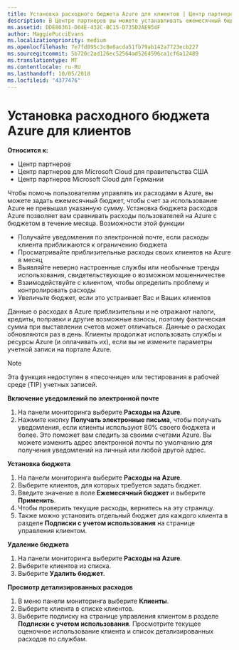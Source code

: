 ```yaml
---
title: Установка расходного бюджета Azure для клиентов | Центр партнеров
description: В Центре партнеров вы можете устанавливать ежемесячный бюджет для каждого клиента, чтобы сумма ежемесячных счетов клиентов в Azure не оказалась чрезмерно высокой.
ms.assetid: DDE80361-D04E-432C-BC15-D735D2AE954F
author: MaggiePucciEvans
ms.localizationpriority: medium
ms.openlocfilehash: 7e7fd895c3c8e0acda51fb79ab142a7723ecb227
ms.sourcegitcommit: 5b720c2ad126ec52564ad5264596ca1cf6a12489
ms.translationtype: MT
ms.contentlocale: ru-RU
ms.lasthandoff: 10/05/2018
ms.locfileid: "4377476"
---
```

# <a name="set-an-azure-spending-budget-for-your-customers"></a>Установка расходного бюджета Azure для клиентов

**Относится к:**

-  Центр партнеров
-  Центр партнеров для Microsoft Cloud для правительства США
-  Центр партнеров Microsoft Cloud для Германии

Чтобы помочь пользователям управлять их расходами в Azure, вы можете задать ежемесячный бюджет, чтобы счет за использование Azure не превышал указанную сумму. Установка бюджета расходов Azure позволяет вам сравнивать расходы пользователей на Azure с бюджетом в течение месяца. Возможности этой функции 

-   Получайте уведомления по электронной почте, если расходы клиента приближаются к ограничению бюджета
-   Просматривайте приблизительные расходы своих клиентов на Azure в месяц
-   Выявляйте неверно настроенные службы или необычные тренды использования, свидетельствующие о возможном мошенничестве
-   Взаимодействуйте с клиентом, чтобы определить проблему и контролировать расходы
-   Увеличьте бюджет, если это устраивает Вас и Ваших клиентов

Данные о расходах в Azure приблизительны и не отражают налоги, кредиты, поправки и другие возможные взносы, поэтому фактическая сумма при выставлении счетов может отличаться. Данные о расходах обновляются раз в день. Клиенты продолжат использовать службы и ресурсы Azure (и оплачивать их), если вы не измените параметры учетной записи на портале Azure. 

> [!NOTE]  
> Эта функция недоступен в «песочнице» или тестирования в рабочей среде (TIP) учетных записей.

**Включение уведомлений по электронной почте**
1.  На панели мониторинга выберите **Расходы на Azure**.
2.  Нажмите кнопку **Получать электронные письма**, чтобы получать уведомления, если клиенты используют 80% своего бюджета и более. Это поможет вам следить за своими счетами Azure. Вы можете изменить адрес электронной почты по умолчанию для получения уведомлений на личный или любой другой адрес.

**Установка бюджета**
1.  На панели мониторинга выберите **Расходы на Azure**.
2.  Выберите клиентов, для которых требуется задать бюджет. 
3. Введите значение в поле **Ежемесячный бюджет** и выберите **Применить**.
4.  Чтобы проверить текущие расходы, вернитесь на эту страницу.
5.  Также можно установить отдельный бюджет для каждого клиента в разделе **Подписки с учетом использования** на странице управления клиентом.

**Удаление бюджета**
1.  На панели мониторинга выберите **Расходы на Azure**.
2.  Выберите клиентов из списка.
3.  Выберите **Удалить бюджет**.

**Просмотр детализированных расходов**
1.  В меню панели мониторинга выберите **Клиенты**.
2.  Выберите клиента в списке клиентов.
3.  Выберите подписку на странице управления клиентом в разделе **Подписки с учетом использования**. Просмотрите текущее оценочное использование клиента и список детализированных расходов по службам.


 

 



